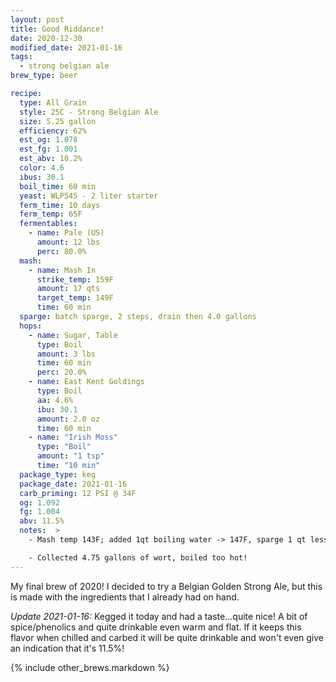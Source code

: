 ```yaml
---
layout: post
title: Good Riddance!
date: 2020-12-30
modified_date: 2021-01-16
tags:
  - strong belgian ale
brew_type: beer

recipe:
  type: All Grain
  style: 25C - Strong Belgian Ale
  size: 5.25 gallon
  efficiency: 62%
  est_og: 1.078
  est_fg: 1.001
  est_abv: 10.2%
  color: 4.6
  ibus: 30.1
  boil_time: 60 min
  yeast: WLP545 - 2 liter starter
  ferm_time: 10 days
  ferm_temp: 65F
  fermentables:
    - name: Pale (US)
      amount: 12 lbs
      perc: 80.0%
  mash:
    - name: Mash In
      strike_temp: 159F
      amount: 17 qts
      target_temp: 149F
      time: 60 min
  sparge: batch sparge, 2 steps, drain then 4.0 gallons
  hops:
    - name: Sugar, Table
      type: Boil
      amount: 3 lbs
      time: 60 min
      perc: 20.0%
    - name: East Kent Goldings
      type: Boil
      aa: 4.6%
      ibu: 30.1
      amount: 2.0 oz
      time: 60 min
    - name: "Irish Moss"
      type: "Boil"
      amount: "1 tsp"
      time: "10 min"
  package_type: keg
  package_date: 2021-01-16
  carb_priming: 12 PSI @ 34F
  og: 1.092
  fg: 1.004
  abv: 11.5%
  notes:  >
    - Mash temp 143F; added 1qt boiling water -> 147F, sparge 1 qt less

    - Collected 4.75 gallons of wort, boiled too hot!
---
```

My final brew of 2020! I decided to try a Belgian Golden Strong Ale, but this is made with the ingredients that I already had on hand.

*Update 2021-01-16:* Kegged it today and had a taste...quite nice! A bit of spice/phenolics and quite drinkable even warm and flat. If it keeps this flavor when chilled and carbed it will be quite drinkable and won't even give an indication that it's 11.5%!

{% include other_brews.markdown %}

